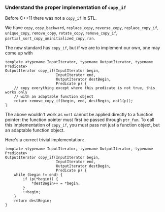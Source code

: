 ### Understand the proper implementation of `copy_if`

Before C++11 there was not a `copy_if` in STL.

We have `copy`, `copy_backward`, `replace_copy`, `reverse_copy`, `replace_copy_if`, `unique_copy`, `remove_copy`, `rotate_copy`, `remove_copy_if`, `partial_sort_copy_uninitialized_copy`, `ran`.

The new standard has `copy_if`, but if we are to implement our own, one may come up with
```
template <typename InputIterator, typename OutputIterator, typename Predicate>
OutputIterator copy_if(InputIterator begin,
                       InputIterator end,
                       OutputIterator destBegin,
                       Predicate p) {
    // copy everything except where this predicate is not true, this works only
    // with an adaptable function object
    return remove_copy_if(begin, end, destBegin, not1(p));
}
```
The above wouldn't work as `not1` cannot be applied directly to a function pointer: the function pointer must first be passed through `ptr_fun`.
To call this implementation of `copy_if`, you must pass not just a function object, but an adaptable function object.

Here's a correct trivial implementation:
```
template <typename InputIterator, typename OutputIterator, typename Predicate>
OutputIterator copy_if(InputIterator begin,
                       InputIterator end,
                       OutputIterator destBegin,
                       Predicate p) {
    while (begin != end) {
        if (p(*begin)) {
            *destBegin++ = *begin;
        }
        ++begin;
    }
    return destBegin;
}
```
